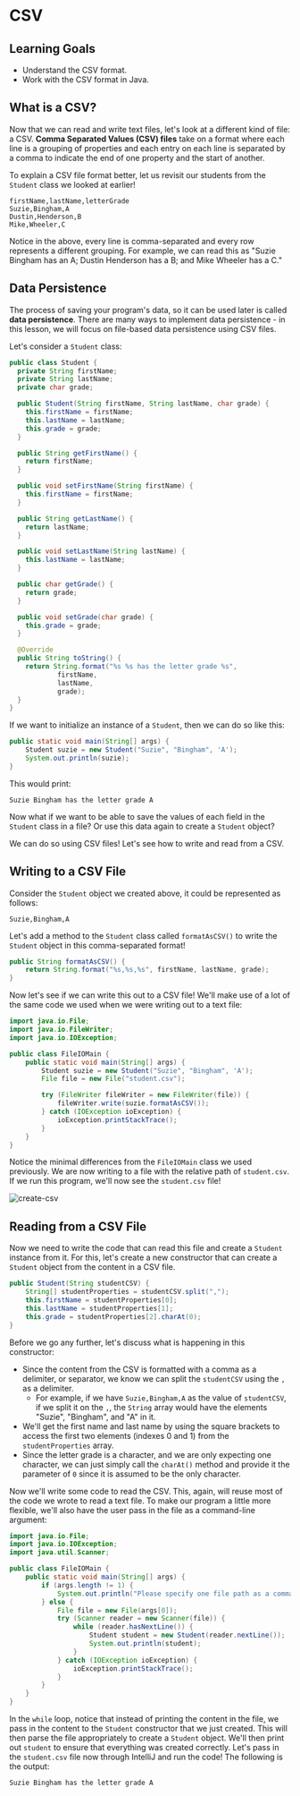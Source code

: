 # CSV

## Learning Goals

- Understand the CSV format.
- Work with the CSV format in Java.

## What is a CSV?

Now that we can read and write text files, let's look at a different kind of
file: a CSV. **Comma Separated Values (CSV) files** take on a format where each
line is a grouping of properties and each entry on each line is separated by a
comma to indicate the end of one property and the start of another.

To explain a CSV file format better, let us revisit our students from the
`Student` class we looked at earlier!

```text
firstName,lastName,letterGrade
Suzie,Bingham,A
Dustin,Henderson,B
Mike,Wheeler,C
```

Notice in the above, every line is comma-separated and every row represents
a different grouping. For example, we can read this as "Suzie Bingham has an A;
Dustin Henderson has a B; and Mike Wheeler has a C."

## Data Persistence

The process of saving your program's data, so it can be used later is called
**data persistence**. There are many ways to implement data persistence - in this
lesson, we will focus on file-based data persistence using CSV files.

Let's consider a `Student` class:

```java
public class Student {
  private String firstName;
  private String lastName;
  private char grade;

  public Student(String firstName, String lastName, char grade) {
    this.firstName = firstName;
    this.lastName = lastName;
    this.grade = grade;
  }

  public String getFirstName() {
    return firstName;
  }

  public void setFirstName(String firstName) {
    this.firstName = firstName;
  }

  public String getLastName() {
    return lastName;
  }

  public void setLastName(String lastName) {
    this.lastName = lastName;
  }

  public char getGrade() {
    return grade;
  }

  public void setGrade(char grade) {
    this.grade = grade;
  }

  @Override
  public String toString() {
    return String.format("%s %s has the letter grade %s",
            firstName,
            lastName,
            grade);
  }
}
```

If we want to initialize an instance of a `Student`, then we can do so like this:

```java
public static void main(String[] args) {
    Student suzie = new Student("Suzie", "Bingham", 'A');
    System.out.println(suzie);
}
```

This would print:

```text
Suzie Bingham has the letter grade A
```

Now what if we want to be able to save the values of each field in the `Student`
class in a file? Or use this data again to create a `Student` object?

We can do so using CSV files! Let's see how to write and read from a CSV.

## Writing to a CSV File

Consider the `Student` object we created above, it could be represented as
follows:

```text
Suzie,Bingham,A
```

Let's add a method to the `Student` class called `formatAsCSV()` to write the
`Student` object in this comma-separated format!

```java
public String formatAsCSV() {
    return String.format("%s,%s,%s", firstName, lastName, grade);
}
```

Now let's see if we can write this out to a CSV file! We'll make use of a lot of
the same code we used when we were writing out to a text file:

```java
import java.io.File;
import java.io.FileWriter;
import java.io.IOException;

public class FileIOMain {
    public static void main(String[] args) {
        Student suzie = new Student("Suzie", "Bingham", 'A');
        File file = new File("student.csv");

        try (FileWriter fileWriter = new FileWriter(file)) {
            fileWriter.write(suzie.formatAsCSV());
        } catch (IOException ioException) {
            ioException.printStackTrace();
        }
    }
}
```

Notice the minimal differences from the `FileIOMain` class we used previously.
We are now writing to a file with the relative path of `student.csv`. If we
run this program, we'll now see the `student.csv` file!

![create-csv](https://curriculum-content.s3.amazonaws.com/java-mod-3/csv/create-csv-file.png)

## Reading from a CSV File

Now we need to write the code that can read this file and create a `Student`
instance from it. For this, let's create a new constructor that can create a
`Student` object from the content in a CSV file.

```java
public Student(String studentCSV) {
    String[] studentProperties = studentCSV.split(",");
    this.firstName = studentProperties[0];
    this.lastName = studentProperties[1];
    this.grade = studentProperties[2].charAt(0);
}
```

Before we go any further, let's discuss what is happening in this constructor:

- Since the content from the CSV is formatted with a comma as a delimiter, or
  separator, we know we can split the `studentCSV` using the `,` as a delimiter.
  - For example, if we have `Suzie,Bingham,A` as the value of `studentCSV`, if
    we split it on the `,`, the `String` array would have the elements "Suzie",
    "Bingham", and "A" in it.
- We'll get the first name and last name by using the square brackets to access
  the first two elements (indexes 0 and 1) from the `studentProperties` array.
- Since the letter grade is a character, and we are only expecting one
  character, we can just simply call the `charAt()` method and provide it the
  parameter of `0` since it is assumed to be the only character.

Now we'll write some code to read the CSV. This, again, will reuse most of the
code we wrote to read a text file. To make our program a little more flexible,
we'll also have the user pass in the file as a command-line argument:

```java
import java.io.File;
import java.io.IOException;
import java.util.Scanner;

public class FileIOMain {
    public static void main(String[] args) {
        if (args.length != 1) {
            System.out.println("Please specify one file path as a command-line argument.");
        } else {
            File file = new File(args[0]);
            try (Scanner reader = new Scanner(file)) {
                while (reader.hasNextLine()) {
                    Student student = new Student(reader.nextLine());
                    System.out.println(student);
                }
            } catch (IOException ioException) {
                ioException.printStackTrace();
            }
        }
    }
}
```

In the `while` loop, notice that instead of printing the content in the file,
we pass in the content to the `Student` constructor that we just created. This
will then parse the file appropriately to create a `Student` object. We'll then
print out `student` to ensure that everything was created correctly. Let's pass
in the `student.csv` file now through IntelliJ and run the code! The following
is the output:

```text
Suzie Bingham has the letter grade A
```
